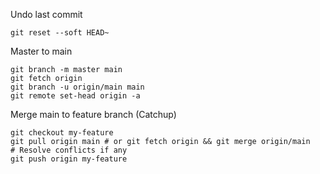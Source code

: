 Undo last commit

    git reset --soft HEAD~

Master to main 

    git branch -m master main
    git fetch origin
    git branch -u origin/main main
    git remote set-head origin -a

Merge main to feature branch (Catchup)

    git checkout my-feature
    git pull origin main # or git fetch origin && git merge origin/main
    # Resolve conflicts if any
    git push origin my-feature
